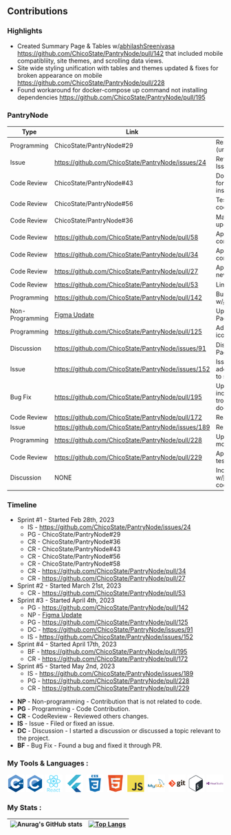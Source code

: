 ## Contributions

### Highlights

* Created Summary Page & Tables w/[abhilashSreenivasa](https://github.com/abhilashSreenivasa) https://github.com/ChicoState/PantryNode/pull/142 that included mobile compatibliity, site themes, and scrolling data views.
* Site wide styling unification with tables and themes updated & fixes for broken appearance on mobile https://github.com/ChicoState/PantryNode/pull/228
* Found workaround for docker-compose up command not installing dependencies https://github.com/ChicoState/PantryNode/pull/195 

### PantryNode

| Type       | Link                     | Notes                                      |
|------------|--------------------------|--------------------------------------------|
| Programming      | ChicoState/PantryNode#29 | Removed All branding (unneeded after)      | 
| Issue   | https://github.com/ChicoState/PantryNode/issues/24 | Retired Uneeded Issue |
| Code Review| ChicoState/PantryNode#43 | Docker readme formatting/rm old instructions| 
| Code Review| ChicoState/PantryNode#56 | Tested and approved code                   | 
| Code Review| ChicoState/PantryNode#36 | Made suggestions to update readme          |
| Code Review| https://github.com/ChicoState/PantryNode/pull/58 | Approved new contribution policy |
| Code Review | https://github.com/ChicoState/PantryNode/pull/34 | Approved MVP containerizaton | 
| Code Review | https://github.com/ChicoState/PantryNode/pull/27 | Approved, moved to newPR |
| Code Review | https://github.com/ChicoState/PantryNode/pull/53 | Linter issues resovled |
| Programming | https://github.com/ChicoState/PantryNode/pull/142 | Built summary page w/[abhilashSreenivasa](https://github.com/abhilashSreenivasa) |
| Non-Programming | [Figma Update](https://www.figma.com/file/Ioe4ZC15X3NFJMSZPHeuPr/Pantry-Node-team-library?type=design&node-id=0-1&t=hr0ugasbmrFkZ9AQ-0) | Updated Summary Page on Figma |
| Programming | https://github.com/ChicoState/PantryNode/pull/125 | Added MaterialUI icons over emojis |
| Discussion | https://github.com/ChicoState/PantryNode/issues/91 | Discussed Summary Page approach |
| Issue | https://github.com/ChicoState/PantryNode/issues/152 | Issue started for adding backend API to summary |
| Bug Fix | https://github.com/ChicoState/PantryNode/pull/195 | Updated readme to include troubleshooting on docker build bug |
| Code Review | https://github.com/ChicoState/PantryNode/pull/172 | ReadMe updates |
| Issue | https://github.com/ChicoState/PantryNode/issues/189 | Resolved old issue |
| Programming | https://github.com/ChicoState/PantryNode/pull/228 | Updated themes & mobile compatibility |
| Code Review | https://github.com/ChicoState/PantryNode/pull/229 | Approved feed testing |
| Discussion | NONE | Inclass discussions w/[hardikpatil](https://github.com/hardikpatil) with code walkthrough

### Timeline

* Sprint #1 - Started Feb 28th, 2023
  - IS - https://github.com/ChicoState/PantryNode/issues/24
  - PG - ChicoState/PantryNode#29
  - CR - ChicoState/PantryNode#36
  - CR - ChicoState/PantryNode#43
  - CR - ChicoState/PantryNode#56
  - CR - ChicoState/PantryNode#58
  - CR - https://github.com/ChicoState/PantryNode/pull/34
  - CR - https://github.com/ChicoState/PantryNode/pull/27
* Sprint #2 - Started March 21st, 2023
  - CR - https://github.com/ChicoState/PantryNode/pull/53
* Sprint #3 - Started April 4th, 2023
  - PG - https://github.com/ChicoState/PantryNode/pull/142
  - NP - [Figma Update](https://www.figma.com/file/Ioe4ZC15X3NFJMSZPHeuPr/Pantry-Node-team-library?type=design&node-id=0-1&t=hr0ugasbmrFkZ9AQ-0)
  - PG - https://github.com/ChicoState/PantryNode/pull/125
  - DC - https://github.com/ChicoState/PantryNode/issues/91
  - IS - https://github.com/ChicoState/PantryNode/issues/152
* Sprint #4 - Started April 17th, 2023
  - BF - https://github.com/ChicoState/PantryNode/pull/195
  - CR - https://github.com/ChicoState/PantryNode/pull/172
* Sprint #5 - Started May 2nd, 2023
  - IS - https://github.com/ChicoState/PantryNode/issues/189
  - PG - https://github.com/ChicoState/PantryNode/pull/228
  - CR - https://github.com/ChicoState/PantryNode/pull/229

- **NP** - Non-programming - Contribution that is not related to code.
- **PG** - Programming - Code Contribution.
- **CR** - CodeReview - Reviewed others changes.
- **IS** - Issue - Filed or fixed an issue.
- **DC** - Discussion - I started a discussion or discussed a topic relevant to the project.
- **BF** - Bug Fix - Found a bug and fixed it through PR.

### My Tools & Languages :

<div>
  <img src="https://raw.githubusercontent.com/devicons/devicon/1119b9f84c0290e0f0b38982099a2bd027a48bf1/icons/cplusplus/cplusplus-original.svg" title="c++" **alt="c++" width="40" height="40"/>
    <img src="https://raw.githubusercontent.com/devicons/devicon/1119b9f84c0290e0f0b38982099a2bd027a48bf1/icons/c/c-original.svg" title="c" **alt="c" width="40" height="40"/>
  <img src="https://github.com/devicons/devicon/blob/master/icons/react/react-original-wordmark.svg" title="React" alt="React" width="40" height="40"/>&nbsp;
  <img src="https://github.com/devicons/devicon/blob/master/icons/flutter/flutter-original.svg" title="Flutter" alt="Flutter" width="40" height="40"/>&nbsp;
  <img src="https://github.com/devicons/devicon/blob/master/icons/css3/css3-plain-wordmark.svg"  title="CSS3" alt="CSS" width="40" height="40"/>&nbsp;
  <img src="https://github.com/devicons/devicon/blob/master/icons/html5/html5-original.svg" title="HTML5" alt="HTML" width="40" height="40"/>&nbsp;
  <img src="https://github.com/devicons/devicon/blob/master/icons/javascript/javascript-original.svg" title="JavaScript" alt="JavaScript" width="40" height="40"/>&nbsp;
  <img src="https://github.com/devicons/devicon/blob/master/icons/mysql/mysql-original-wordmark.svg" title="MySQL"  alt="MySQL" width="40" height="40"/>&nbsp;
  <img src="https://github.com/devicons/devicon/blob/master/icons/git/git-original-wordmark.svg" title="Git" **alt="Git" width="40" height="40"/>
  <img src="https://raw.githubusercontent.com/devicons/devicon/1119b9f84c0290e0f0b38982099a2bd027a48bf1/icons/bash/bash-original.svg" title="bash" **alt="bash" width="40" height="40"/>
  <img src="https://raw.githubusercontent.com/devicons/devicon/1119b9f84c0290e0f0b38982099a2bd027a48bf1/icons/visualstudio/visualstudio-plain-wordmark.svg" title="Visual Studio" **alt="Visual Studio" width="40" height="40"/>
  
</div>

### My Stats :
![Anurag's GitHub stats](https://github-readme-stats.vercel.app/api?username=decoles&show_icons=true&theme=dracula) | [![Top Langs](https://github-readme-stats.vercel.app/api/top-langs/?username=decoles&layout=compact&theme=dracula)](https://github.com/anuraghazra/github-readme-stats)
:-------------------------:|:-------------------------:

